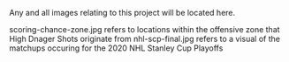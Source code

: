 Any and all images relating to this project will be located here. 

scoring-chance-zone.jpg refers to locations within the offensive zone that High Dnager Shots originate from 
nhl-scp-final.jpg refers to a visual of the matchups occuring for the 2020 NHL Stanley Cup Playoffs 
